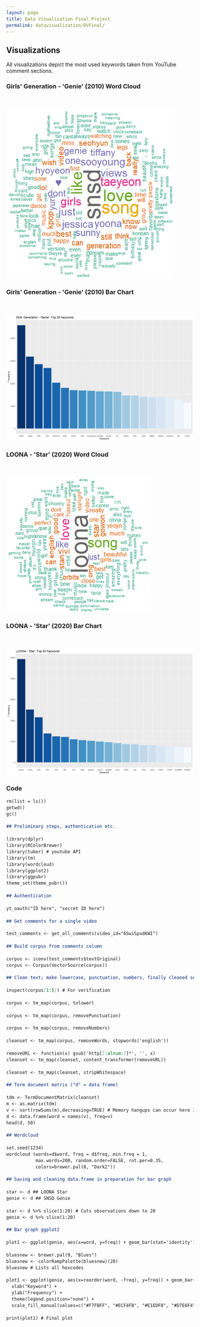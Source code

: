 ```yaml
---
layout: page
title: Data Visualization Final Project
permalink: datavisualization/DVFinal/
---
```


## Visualizations
All visualizations depict the most used keywords taken from YouTube comment sections. 

### Girls' Generation - 'Genie' (2010) Word Cloud
<br><br>
![alt text here](images/SNSDGenieCloud.png)

### Girls' Generation - 'Genie' (2010) Bar Chart
<br><br>
![alt text here](images/SNSDGenieBar.png)

### LOONA - 'Star' (2020) Word Cloud
<br><br>
![alt text here](images/LoonaStarCloud.png)

### LOONA - 'Star' (2020) Bar Chart
<br><br>
![alt text here](images/LoonaStarBar.png)

### Code

```markdown
rm(list = ls())
getwd()
gc()

## Preliminary steps, authentication etc.

library(dplyr)
library(RColorBrewer)
library(tuber) # youtube API
library(tm)
library(wordcloud)
library(ggplot2)
library(ggpubr)
theme_set(theme_pubr())

## Authentication

yt_oauth("ID here", "secret ID here")

## Get comments for a single video

test_comments <- get_all_comments(video_id="6SwiSpudKWI")

## Build corpus from comments column

corpus <- iconv(test_comments$textOriginal)
corpus <- Corpus(VectorSource(corpus))

## Clean text; make lowercase, punctuation, numbers, finally cleaned set

inspect(corpus[1:5]) # For verification

corpus <- tm_map(corpus, tolower)

corpus <- tm_map(corpus, removePunctuation)

corpus <- tm_map(corpus, removeNumbers)

cleanset <- tm_map(corpus, removeWords, stopwords('english'))

removeURL <- function(x) gsub('http[[:alnum:]]*', '', x)
cleanset <- tm_map(cleanset, content_transformer(removeURL))

cleanset <- tm_map(cleanset, stripWhitespace)

## Term document matrix ("d" = data frame)

tdm <- TermDocumentMatrix(cleanset)
m <- as.matrix(tdm)
v <- sort(rowSums(m),decreasing=TRUE) # Memory hangups can occur here if comments are excessive
d <- data.frame(word = names(v), freq=v)
head(d, 50)

## Wordcloud

set.seed(1234)
wordcloud (words=d$word, freq = d$freq, min.freq = 1,
           max.words=200, random.order=FALSE, rot.per=0.35,
           colors=brewer.pal(8, "Dark2"))

## Saving and cleaning data.frame in preparation for bar graph

star <- d ## LOONA Star
genie <- d ## SNSD Genie

star <- d %>% slice(1:20) # Cuts observations down to 20
genie <- d %>% slice(1:20) 

## Bar graph ggplot2
  
plot1 <- ggplot(genie, aes(x=word, y=freq)) + geom_bar(stat='identity') + labs(title="LOONA - 'Star': Top 20 Keywords") ## Basic graph

bluesnew <- brewer.pal(9, "Blues")
bluesnew <- colorRampPalette(bluesnew)(20)
bluesnew # Lists all hexcodes 

plot1 <- ggplot(genie, aes(x=reorder(word, -freq), y=freq)) + geom_bar(stat='identity', aes(fill = as.factor(freq))) + labs(title="LOONA - 'Star': Top 20 Keywords") +
  xlab("Keyword") +
  ylab("Frequency") +
  theme(legend.position="none") +
  scale_fill_manual(values=c("#F7FBFF", "#ECF4FB", "#E1EDF8", "#D7E6F4", "#CDE0F1", "#C1D9ED", "#B0D2E7", "#A0CAE1", "#8BBFDC", "#75B3D8", "#62A8D2", "#519CCB", "#4090C5", "#3282BD", "#2474B6", "#1966AD", "#0E59A2", "#084B94", "#083D7F", "#08306B"))

print(plot1) # Final plot
```
